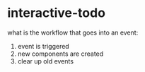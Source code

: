 # interactive-todo
what is the workflow that goes into an event:
1. event is triggered
2. new components are created
3. clear up old events 
